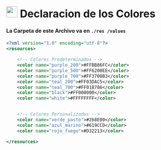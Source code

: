 # <img src="https://i.ibb.co/z6khMSR/pixil-frame-0-51.png" height="30"> Declaracion de los Colores
#### La Carpeta de este Archivo va en `./res /values`
```xml
<?xml version="1.0" encoding="utf-8"?>
<resources>

    <!-- Colores Predeterminados -->
    <color name="purple_200">#FFBB86FC</color>
    <color name="purple_500">#FF6200EE</color>
    <color name="purple_700">#FF3700B3</color>
    <color name="teal_200">#FF03DAC5</color>
    <color name="teal_700">#FF018786</color>
    <color name="black">#FF000000</color>
    <color name="white">#FFFFFFFF</color>


    <!-- Colores Personalizados -->
    <color name="verde_pasto">#268E00</color>
    <color name="azul_marino">#619CCD</color>
    <color name="rojo_fuego">#D32213</color>

</resources>
```
